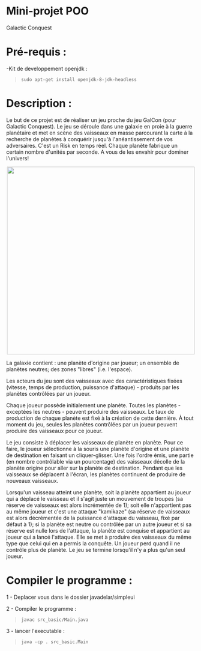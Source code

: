 # Mini-projet POO
Galactic Conquest

# Pré-requis :

-Kit de developpement openjdk :

> `sudo apt-get install openjdk-8-jdk-headless`

# Description :

Le but de ce projet est de réaliser un jeu proche du jeu GalCon (pour Galactic Conquest). Le jeu se déroule dans une galaxie en proie à la guerre planétaire et met en scène des vaisseaux en masse parcourant la carte à la recherche de planètes à conquérir jusqu'à l'anéantissement de vos adversaires. C'est un Risk en temps réel. Chaque planète fabrique un certain nombre d'unités par seconde. A vous de les envahir pour dominer l'univers!

<p align="center"><img width='500px' src="http://emmanoe.delar.emi.u-bordeaux.fr/poo/galaxyc.png" /></p>

La galaxie contient :
une planète d'origine par joueur;
un ensemble de planètes neutres;
des zones "libres" (i.e. l'espace).

Les acteurs du jeu sont des vaisseaux avec des caractéristiques fixées (vitesse, temps de production, puissance d'attaque) - produits par les planètes contrôlées par un joueur.

Chaque joueur possède initialement une planète. Toutes les planètes - exceptées les neutres - peuvent produire des vaisseaux. Le taux de production de chaque planète est fixé à la création de cette dernière. À tout moment du jeu, seules les planètes contrôlées par un joueur peuvent produire des vaisseaux pour ce joueur.

Le jeu consiste à déplacer les vaisseaux de planète en planète. Pour ce faire, le joueur sélectionne à la souris une planète d'origine et une planète de destination en faisant un cliquer-glisser. Une fois l'ordre émis, une partie (en nombre contrôlable via un pourcentage) des vaisseaux décolle de la planète origine pour aller sur la planète de destination. Pendant que les vaisseaux se déplacent à l'écran, les planètes continuent de produire de nouveaux vaisseaux.

Lorsqu'un vaisseau atteint une planète,
soit la planète appartient au joueur qui a déplacé le vaisseau et il s'agit juste un mouvement de troupes (sa réserve de vaisseaux est alors incrémentée de 1);
soit elle n'appartient pas au même joueur et c'est une attaque "kamikaze" (sa réserve de vaisseaux est alors décrémentée de la puissance d'attaque du vaisseau, fixé par défaut à 1);
si la planète est neutre ou contrôlée par un autre joueur et si sa réserve est nulle lors de l'attaque, la planète est conquise et appartient au joueur qui a lancé l'attaque. Elle se met à produire des vaisseaux du même type que celui qui en a permis la conquête.
Un joueur perd quand il ne contrôle plus de planète. Le jeu se termine lorsqu'il n'y a plus qu'un seul joueur. 

# Compiler le programme :

1 - Deplacer vous dans le dossier javadelar/simpleui

2 - Compiler le programme :

> `javac src_basic/Main.java`

3 - lancer l'executable :

> `java -cp . src_basic.Main`

